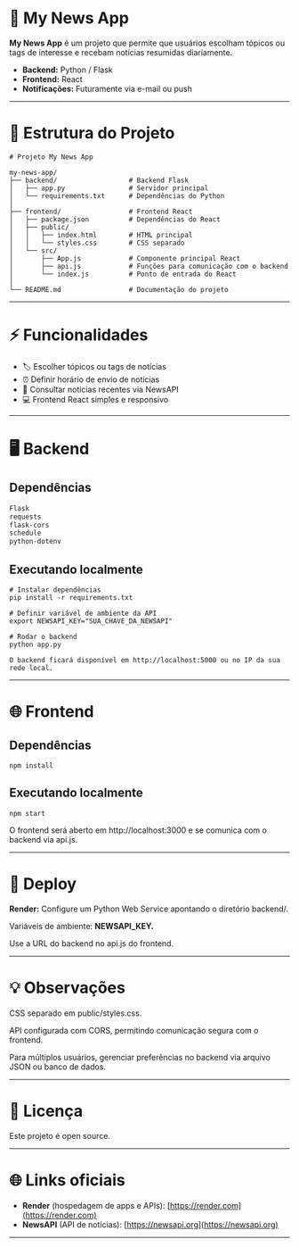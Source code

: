 # 📰 My News App

**My News App** é um projeto que permite que usuários escolham tópicos ou tags de interesse e recebam notícias resumidas diariamente.  

- **Backend:** Python / Flask  
- **Frontend:** React  
- **Notificações:** Futuramente via e-mail ou push  

---

# 📁 Estrutura do Projeto
```
# Projeto My News App

my-news-app/
├── backend/                  # Backend Flask
│   ├── app.py                # Servidor principal
│   └── requirements.txt      # Dependências do Python
│
├── frontend/                 # Frontend React
│   ├── package.json          # Dependências do React
│   ├── public/
│   │   ├── index.html        # HTML principal
│   │   └── styles.css        # CSS separado
│   └── src/
│       ├── App.js            # Componente principal React
│       ├── api.js            # Funções para comunicação com o backend
│       └── index.js          # Ponto de entrada do React
│
└── README.md                 # Documentação do projeto
```
---

# ⚡ Funcionalidades

- 🏷️ Escolher tópicos ou tags de notícias  
- ⏰ Definir horário de envio de notícias  
- 📰 Consultar notícias recentes via NewsAPI  
- 💻 Frontend React simples e responsivo  

---

# 🖥️ Backend

## Dependências

```txt
Flask
requests
flask-cors
schedule
python-dotenv
```
## Executando localmente
```
# Instalar dependências
pip install -r requirements.txt

# Definir variável de ambiente da API
export NEWSAPI_KEY="SUA_CHAVE_DA_NEWSAPI"

# Rodar o backend
python app.py

O backend ficará disponível em http://localhost:5000 ou no IP da sua rede local.
```

---

# 🌐 Frontend

## Dependências
```
npm install
```
## Executando localmente
```
npm start
```
O frontend será aberto em http://localhost:3000 e se comunica com o backend via api.js.


---

# 🚀 Deploy

**Render:** Configure um Python Web Service apontando o diretório backend/.

Variáveis de ambiente: **NEWSAPI_KEY.**

Use a URL do backend no api.js do frontend.



---

# 💡 Observações

CSS separado em public/styles.css.

API configurada com CORS, permitindo comunicação segura com o frontend.

Para múltiplos usuários, gerenciar preferências no backend via arquivo JSON ou banco de dados.



---

# 📄 Licença

Este projeto é open source.

---

# 🌐 Links oficiais

- **Render** (hospedagem de apps e APIs): [https://render.com](https://render.com)  
- **NewsAPI** (API de notícias): [https://newsapi.org](https://newsapi.org)


---
